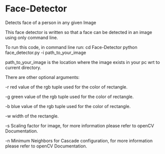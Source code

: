# Face-Detector

Detects face of a person in any given Image

This face detector is written so that a face can be detected in an image using only command line.

To run this code, in command line run:
cd Face-Detector
python face_detector.py -i path_to_your_image


path_to_your_image is the location where the image exists in your pc wrt to current directory.

There are other optional arguments:

-r red value of the rgb tuple used for the color of rectangle.

-g green value of the rgb tuple used for the color of rectangle.

-b blue value of the rgb tuple used for the color of rectangle.

-w width of the rectangle.

-s Scaling factor for image, for more information please refer to openCV Documentation.

-n Minimum Neighbors for Cascade configuration, for more information please refer to openCV Documentation.
